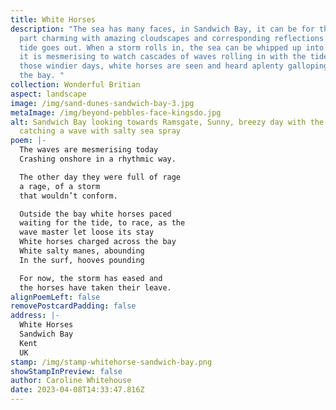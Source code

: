 ```yaml
---
title: White Horses
description: "The sea has many faces, in Sandwich Bay, it can be for the most
  part charming with amazing cloudscapes and corresponding reflections as the
  tide goes out. When a storm rolls in, the sea can be whipped up into a frenzy,
  it is mesmerising to watch cascades of waves rolling in with the tide and on
  those windier days, white horses are seen and heard aplenty galloping across
  the bay. "
collection: Wonderful Britian
aspect: landscape
image: /img/sand-dunes-sandwich-bay-3.jpg
metaImage: /img/beyond-pebbles-face-kingsdo.jpg
alt: Sandwich Bay looking towards Ramsgate, Sunny, breezy day with the wind
  catching a wave with salty sea spray
poem: |-
  The waves are mesmerising today
  Crashing onshore in a rhythmic way.

  The other day they were full of rage
  a rage, of a storm
  that wouldn’t conform.

  Outside the bay white horses paced
  waiting for the tide, to race, as the
  wave master let loose its stay
  White horses charged across the bay
  White salty manes, abounding
  In the surf, hooves pounding

  For now, the storm has eased and
  the horses have taken their leave.
alignPoemLeft: false
removePostcardPadding: false
address: |-
  White Horses
  Sandwich Bay
  Kent
  UK
stamp: /img/stamp-whitehorse-sandwich-bay.png
showStampInPreview: false
author: Caroline Whitehouse
date: 2023-04-08T14:33:47.816Z
---
```

